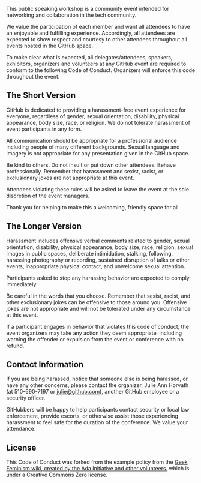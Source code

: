 This public speaking workshop is a community event intended for networking and collaboration in the tech community.

We value the participation of each member and want all attendees to have an enjoyable and fulfilling experience. Accordingly, all attendees are expected to show respect and courtesy to other attendees throughout all events hosted in the GitHub space.

To make clear what is expected, all delegates/attendees, speakers, exhibitors, organizers and volunteers at any GitHub event are required to conform to the following Code of Conduct. Organizers will enforce this code throughout the event.

The Short Version
-----------------

GitHub is dedicated to providing a harassment-free event experience for everyone, regardless of gender, sexual orientation, disability, physical appearance, body size, race, or religion. We do not tolerate harassment of event participants in any form.

All communication should be appropriate for a professional audience including people of many different backgrounds. Sexual language and imagery is not appropriate for any presentation given in the GitHub space. 

Be kind to others. Do not insult or put down other attendees. Behave professionally. Remember that harassment and sexist, racist, or exclusionary jokes are not appropriate at this event.

Attendees violating these rules will be asked to leave the event at the sole discretion of the event managers.

Thank you for helping to make this a welcoming, friendly space for all.

The Longer Version
------------------

Harassment includes offensive verbal comments related to gender, sexual orientation, disability, physical appearance, body size, race, religion, sexual images in public spaces, deliberate intimidation, stalking, following, harassing photography or recording, sustained disruption of talks or other events, inappropriate physical contact, and unwelcome sexual attention.

Participants asked to stop any harassing behavior are expected to comply immediately.

Be careful in the words that you choose. Remember that sexist, racist, and other exclusionary jokes can be offensive to those around you. Offensive jokes are not appropriate and will not be tolerated under any circumstance at this event.

If a participant engages in behavior that violates this code of conduct, the event organizers may take any action they deem appropriate, including warning the offender or expulsion from the event or conference with no refund.

Contact Information
-------------------

If you are being harassed, notice that someone else is being harassed, or have any other concerns, please contact the organizer, Julie Ann Horvath (at 510-690-7197 or julie@github.com), another GitHub employee or a security officer.


GitHubbers will be happy to help participants contact security or local law enforcement, provide escorts, or otherwise assist those experiencing harassment to feel safe for the duration of the conference. We value your attendance.

License
-------

This Code of Conduct was forked from the example policy from the [Geek Feminism wiki, created by the Ada Initiative and other volunteers.](http://geekfeminism.wikia.com/wiki/Conference_anti-harassment/Policy) which is under a Creative Commons Zero license.
